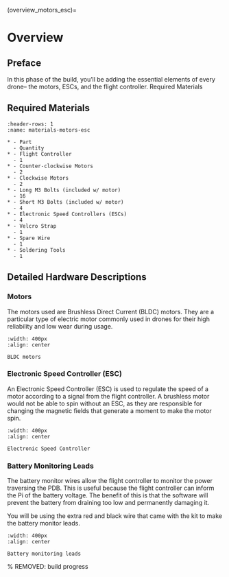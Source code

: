 (overview_motors_esc)=
# Overview
## Preface

In this phase of the build, you’ll be adding the essential elements of every drone– the motors, ESCs, and the flight controller.
Required Materials

## Required Materials
```{list-table} Materials
:header-rows: 1
:name: materials-motors-esc

* - Part
  - Quantity
* - Flight Controller
  - 1
* - Counter-clockwise Motors
  - 2
* - Clockwise Motors 
  - 2
* - Long M3 Bolts (included w/ motor) 
  - 16
* - Short M3 Bolts (included w/ motor) 
  - 4
* - Electronic Speed Controllers (ESCs)
  - 4
* - Velcro Strap 
  - 1
* - Spare Wire
  - 1
* - Soldering Tools
  - 1
```



## Detailed Hardware Descriptions

### Motors
The motors used are Brushless Direct Current (BLDC) motors. They are a particular type of electric motor commonly used in drones for their high reliability and low wear during usage.

```{figure} ../_images/motors-esc/motors.jpg
:width: 400px
:align: center

BLDC motors
```

### Electronic Speed Controller (ESC)
An Electronic Speed Controller (ESC) is used to regulate the speed of a motor according to a signal from the flight controller. A brushless motor would not be able to spin without an ESC, as they are responsible for changing the magnetic fields that generate a moment to make the motor spin.

```{figure} ../_images/motors-esc/ESC.png
:width: 400px
:align: center

Electronic Speed Controller
```

### Battery Monitoring Leads

The battery monitor wires allow the flight controller to monitor the power traversing the PDB. This is useful because the flight controller can inform the Pi of the battery voltage. The benefit of this is that the software will prevent the battery from draining too low and permanently damaging it.

You will be using the extra red and black wire that came with the kit to make the battery monitor leads.

```{figure} ../_images/motors-esc/wire.png
:width: 400px
:align: center

Battery monitoring leads
```

% REMOVED: build progress